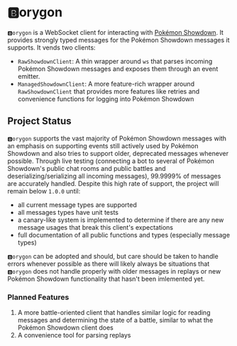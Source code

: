 # 🅱️orygon
`🅱️orygon` is a WebSocket client for interacting with [Pokémon Showdown](https://github.com/smogon/pokemon-showdown). It provides strongly typed messages for the Pokémon Showdown messages it supports.  It vends two clients:

- `RawShowdownClient`: A thin wrapper around `ws` that parses incoming Pokémon Showdown messages and exposes them through an event emitter.
- `ManagedShowdownClient`: A more feature-rich wrapper around `RawShowdownClient` that provides more features like retries and convenience functions for logging into Pokémon Showdown

## Project Status
`🅱️orygon` supports the vast majority of Pokémon Showdown messages with an emphasis on supporting events still actively used by Pokémon Showdown and also tries to support older, deprecated messages whenever possible. Through live testing (connecting a bot to several of Pokémon Showdown's public chat rooms and public battles and deserializing/serializing all incoming messages), 99.9999% of messages are accurately handled. Despite this high rate of support, the project will remain below `1.0.0` until:

- all current message types are supported
- all messages types have unit tests
- a canary-like system is implemented to determine if there are any new message usages that break this client's expectations
- full documentation of all public functions and types (especially message types)

`🅱️orygon` can be adopted and should, but care should be taken to handle errors whenever possible as there will likely always be situations that `🅱️orygon` does not handle properly with older messages in replays or new Pokémon Showdown functionality that hasn't been imlemented yet.

### Planned Features
1. A more battle-oriented client that handles similar logic for reading messages and determining the state of a battle, similar to what the Pokémon Showdown client does
2. A convenience tool for parsing replays